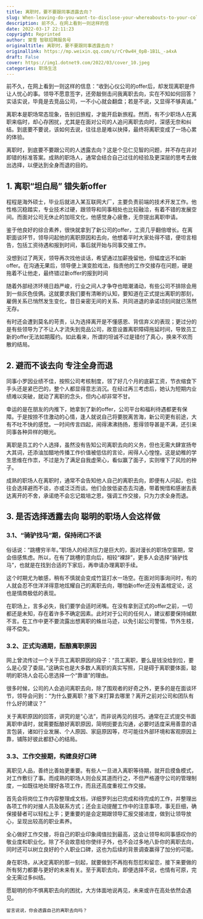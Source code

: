 ```yaml
---
title: 离职时，要不要跟同事透露去向？
slug: When-leaving-do-you-want-to-disclose-your-whereabouts-to-your-colleagues
description: 前不久，在网上看到一则这样的信
date: 2022-03-17 22:11:23
copyright: Reprinted
author: 棠雪 智联招聘服务号
originaltitle: 离职时，要不要跟同事透露去向？
originallink: https://mp.weixin.qq.com/s/rCr0w4H_0pB-1B1L_-a4xA
draft: False
cover: https://img1.dotnet9.com/2022/03/cover_10.jpeg
categories: 职场生活
---
```


前不久，在网上看到一则这样的信息：“收到心仪公司的offer后，却发现离职是件让人忧心的事。领导不愿意签字，还旁敲侧击问我离职去向，实在不知如何回答？实话实说，毕竟是去竞品公司，一不小心就会翻盘；若是不说，又显得不够真诚。” 

离职本是职场常态现象，告别旧旅程，才能开启新旅程。然而，有不少职场人在离职来临时，却心存困扰，尤其是在面对公司的人追问离职去向时，深感无奈和纠结。到底要不要说，该如何去说，往往总是难以抉择，最终将离职变成了一场心累的体验。 

离职时，到底要不要跟公司的人透露去向？这是个见仁见智的问题，并不存在非对即错的标准答案。成熟的职场人，通常会结合自己过往的经验及更深层的思考去做出选择，以便达到全身而退的目的。

## 1. 离职“坦白局” 错失新offer

程程是海外硕士，毕业后就进入某互联网大厂，主要负责前端的技术开发工作。他性格沉稳踏实，专业技术过硬，跟领导和同事相处也比较融洽，有着不错的发展空间。而面对公司无休止的加班文化，他感觉身心疲惫，无奈提出离职申请。 

鉴于他良好的综合素养，很快就拿到了新公司的offer，工资几乎翻倍增长。在离职面谈环节，领导问起他的离职原因和去向，他想着平时大家处得不错，便坦言相告，包括工资待遇和报到时间，事后就开始与同事交接工作。 

没想到过了两天，领导再次找他谈话，希望通过加薪挽留他，但幅度远不如新offer。在沟通无果后，领导便上演变脸戏法，指责他的工作交接存在问题，硬是拖着不让他走，最终错过新offer的报到时间 

随着外部经济环境日趋严峻，行业之间人才争夺也暗潮涌动，有些公司不排除会用到一些灰色伎俩。这就要求我们要有清晰的认知，要知道在正式提出离职的那刻，雇佣关系已悄然发生变化，昔日亲密无间的关系、共同进退的承诺顷刻间就已荡然无存。 

有时还会遭到莫名的苛责，认为选择离开是不懂感恩、背信弃义的表现；更过分的是有些领导为了不让人才流失到竞品公司，故意设置离职障碍拖延时间，导致员工新的offer无法如期履约。如此看来，所谓的坦诚不过是错付了真心，换来不欢而散的结局。

## 2. 避而不谈去向 专注全身而退

同事小罗因业绩不佳，按照公司考核制度，领了好几个月的底薪工资，节衣缩食下手头还是紧巴巴的，整个人都显得意志消沉。在经过再三考虑后，她认为短期内业绩难以突破，就动了离职的念头，但内心却非常不甘。 

幸运的是在朋友的内推下，她拿到了新的offer，公司平台和福利待遇都更有保障。于是按捺不住激动的心情，逢人就说自己将要脱离苦海，新公司更有前途，大有不吐不快的感觉。一时间传言四起，闹得沸沸扬扬，惹得领导甚是不满，还引来同事各种异样的眼光。 
 
离职是员工的个人选择，虽然没有告知公司离职去向的义务，但也无需大肆宣扬夸大其词，还添油加醋地传播工作价值被低估的言论，闹得人心惶惶。这是幼稚的学生思维在作祟，不过是为了满足自我虚荣心，看似赢了面子，实则埋下了风险的种子。 

成熟的职场人在离职时，通常不会告知他人自己的离职去向，即便有人问起，也往往会选择避而不谈，亦或泛泛而谈。他们会放低姿态去沟通，带着惋惜和感谢去表达离开的不舍，承诺绝不会忘记栽培之恩，强调工作交接，只为力求全身而退。

## 3. 是否选择透露去向 聪明的职场人会这样做

### 3.1、“骑驴找马”期，保持闭口不谈 

俗话说：“跳槽穷半年。”职场人的经济压力是巨大的，面对漫长的职场空窗期，常会倍感焦虑。所以，在有了跳槽的意向后，相较“裸辞”，更多人会选择“骑驴找马”，也就是在找到合适的下家后，再申请办理离职手续。 

这个时期尤为敏感，稍有不慎就会变成竹篮打水一场空。在面对同事询问时，有的人就会忍不住洋洋得意地炫耀自己的离职去向，哪怕新offer还没有盖棺定论，这也是情商极低的表现。 

在职场上，言多必失，我们要学会适时闭嘴。在没有拿到正式的offer之前，一切都还是未知，存在着许多不确定因素。此时对于公司的任何人，建议都要保持缄默不言。在工作中更不要流露出想离职的蛛丝马迹，以免引起公司警惕，节外生枝，得不偿失。 

### 3.2、正式沟通期，酝酿离职原因 

网上曾流传过一个关于员工离职原因的段子：“员工离职，要么是钱没给到位，要么是心受了委屈。”这确实也是大多数人离职的真实写照，只是碍于离职要体面，聪明的职场人会花心思选择一个“靠谱”的理由。 

很多时候，公司的人会追问离职去向，除了围观者的好奇之外，更多的是在面谈环节，领导会问到：“为什么要离职？接下来打算去哪里？离开之前对公司和团队有什么好的建议？” 

关于离职原因的回答，讲究的是“心法”，而非说再见的技巧。通常在正式提交书面离职申请时，就需要酝酿好离职原因，简明扼要去沟通，必要时适度采用善意的语言包装，诸如行业发展、个人原因、家庭原因等，尽可能往外部环境和客观原因上靠，铺陈好彼此都舒心的结局。 

### 3.3、工作交接期，构建良好口碑 

离职见人品，善终比善始更重要。有些人一旦进入离职等待期，就开启摸鱼模式，对工作敷衍了事。而成熟的职场人则会反其道而行之，不但严格遵守公司的管理制度，一如既往地处理好各项工作，而且还高度重视工作交接。 

首先会将岗位工作内容整理成文档，详细罗列出已完成和待完成的工作，并整理出各项工作的对接人员及联系方式；还会主动提醒工作中的注意事项，事无巨细，确保接替者可以轻松上手；更重要的是会定期跟领导汇报交接进度，做到让领导放心，呈现出较高的职业素养。 

全心做好工作交接，将自己的职业印象阈值拉到最高，这会让领导和同事感叹你的敬业度和职业化。除了不会故意给你使绊子外，也不会过多地八卦你的离职去向，同时还可以树立良好的个人职业口碑，这也为后续的背景调查赢得了加分的可能。 

身在职场，从决定离职的那一刻起，就要做到不再抱有怨怼和留恋，接下来要做的所有努力都要与更好的未来有关。至于离职去向，即便选择不说，也情有可原，完全无需过多纠结。 

愿聪明的你不惧离职去向的困扰，大方体面地说再见，未来或许在高处依然会遇见。

`留言说说，你会透露自己的离职去向吗？`